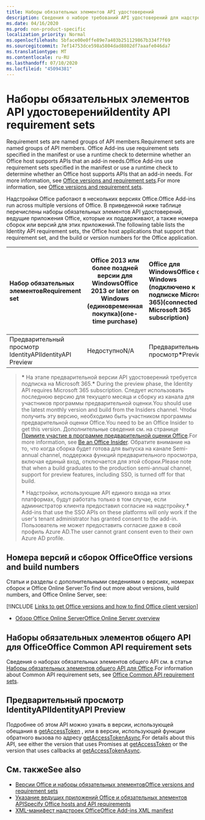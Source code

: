 ```yaml
---
title: Наборы обязательных элементов API удостоверений
description: Сведения о наборе требований API удостоверений для надстроек Office.
ms.date: 04/16/2020
ms.prod: non-product-specific
localization_priority: Normal
ms.openlocfilehash: 5bface00e0ffe89e7a403b251129867b334f7f69
ms.sourcegitcommit: 7ef14753dce598a5804dad8802df7aaafe046da7
ms.translationtype: MT
ms.contentlocale: ru-RU
ms.lasthandoff: 07/10/2020
ms.locfileid: "45094381"
---
```

# <a name="identity-api-requirement-sets"></a><span data-ttu-id="a8f05-103">Наборы обязательных элементов API удостоверений</span><span class="sxs-lookup"><span data-stu-id="a8f05-103">Identity API requirement sets</span></span>

<span data-ttu-id="a8f05-104">Requirement sets are named groups of API members.</span><span class="sxs-lookup"><span data-stu-id="a8f05-104">Requirement sets are named groups of API members.</span></span> <span data-ttu-id="a8f05-105">Office Add-ins use requirement sets specified in the manifest or use a runtime check to determine whether an Office host supports APIs that an add-in needs.</span><span class="sxs-lookup"><span data-stu-id="a8f05-105">Office Add-ins use requirement sets specified in the manifest or use a runtime check to determine whether an Office host supports APIs that an add-in needs.</span></span> <span data-ttu-id="a8f05-106">For more information, see [Office versions and requirement sets](../../develop/office-versions-and-requirement-sets.md).</span><span class="sxs-lookup"><span data-stu-id="a8f05-106">For more information, see [Office versions and requirement sets](../../develop/office-versions-and-requirement-sets.md).</span></span>

<span data-ttu-id="a8f05-107">Надстройки Office работают в нескольких версиях Office.</span><span class="sxs-lookup"><span data-stu-id="a8f05-107">Office Add-ins run across multiple versions of Office.</span></span> <span data-ttu-id="a8f05-108">В приведенной ниже таблице перечислены наборы обязательных элементов API удостоверений, ведущие приложения Office, которые их поддерживают, а также номера сборок или версий для этих приложений.</span><span class="sxs-lookup"><span data-stu-id="a8f05-108">The following table lists the Identity API requirement sets, the Office host applications that support that requirement set, and the build or version numbers for the Office application.</span></span>

|  <span data-ttu-id="a8f05-109">Набор обязательных элементов</span><span class="sxs-lookup"><span data-stu-id="a8f05-109">Requirement set</span></span>  | <span data-ttu-id="a8f05-110">Office 2013 или более поздней версии для Windows</span><span class="sxs-lookup"><span data-stu-id="a8f05-110">Office 2013 or later on Windows</span></span><br><span data-ttu-id="a8f05-111">(единовременная покупка)</span><span class="sxs-lookup"><span data-stu-id="a8f05-111">(one-time purchase)</span></span> | <span data-ttu-id="a8f05-112">Office для Windows</span><span class="sxs-lookup"><span data-stu-id="a8f05-112">Office on Windows</span></span><br><span data-ttu-id="a8f05-113">(подключено к подписке Microsoft 365)</span><span class="sxs-lookup"><span data-stu-id="a8f05-113">(connected to Microsoft 365 subscription)</span></span> |  <span data-ttu-id="a8f05-114">Office для iPad</span><span class="sxs-lookup"><span data-stu-id="a8f05-114">Office on iPad</span></span><br><span data-ttu-id="a8f05-115">(подключено к подписке Microsoft 365)</span><span class="sxs-lookup"><span data-stu-id="a8f05-115">(connected to Microsoft 365 subscription)</span></span>  |  <span data-ttu-id="a8f05-116">Office для Mac</span><span class="sxs-lookup"><span data-stu-id="a8f05-116">Office on Mac</span></span><br><span data-ttu-id="a8f05-117">(подключено к подписке Microsoft 365)</span><span class="sxs-lookup"><span data-stu-id="a8f05-117">(connected to Microsoft 365 subscription)</span></span>  | <span data-ttu-id="a8f05-118">Office в Интернете</span><span class="sxs-lookup"><span data-stu-id="a8f05-118">Office on the web</span></span>  | <span data-ttu-id="a8f05-119">SharePoint Online</span><span class="sxs-lookup"><span data-stu-id="a8f05-119">SharePoint Online</span></span> | <span data-ttu-id="a8f05-120">OneDrive.com</span><span class="sxs-lookup"><span data-stu-id="a8f05-120">OneDrive.com</span></span> |<span data-ttu-id="a8f05-121">Outlook.com и Exchange Online</span><span class="sxs-lookup"><span data-stu-id="a8f05-121">Outlook.com & Exchange Online</span></span>|
|:-----|-----|:-----|:-----|:-----|:-----|:-----|:-----|:-----|
| <span data-ttu-id="a8f05-122">Предварительный просмотр IdentityAPI</span><span class="sxs-lookup"><span data-stu-id="a8f05-122">IdentityAPI Preview</span></span>  | <span data-ttu-id="a8f05-123">Недоступно</span><span class="sxs-lookup"><span data-stu-id="a8f05-123">N/A</span></span> | <span data-ttu-id="a8f05-124">Предварительный просмотр<b>\*</b></span><span class="sxs-lookup"><span data-stu-id="a8f05-124">Preview<b>\*</b></span></span> | <span data-ttu-id="a8f05-125">Скоро</span><span class="sxs-lookup"><span data-stu-id="a8f05-125">Coming soon</span></span> | <span data-ttu-id="a8f05-126">Предварительный просмотр<b>\*</b></span><span class="sxs-lookup"><span data-stu-id="a8f05-126">Preview<b>\*</b></span></span> | <span data-ttu-id="a8f05-127">Предварительный просмотр<b>\* &#8224;</b></span><span class="sxs-lookup"><span data-stu-id="a8f05-127">Preview<b>\*&#8224;</b></span></span> | <span data-ttu-id="a8f05-128">Предварительный просмотр<b>\* &#8224;</b></span><span class="sxs-lookup"><span data-stu-id="a8f05-128">Preview<b>\*&#8224;</b></span></span>| <span data-ttu-id="a8f05-129">Скоро</span><span class="sxs-lookup"><span data-stu-id="a8f05-129">Coming soon</span></span> | <span data-ttu-id="a8f05-130">Скоро</span><span class="sxs-lookup"><span data-stu-id="a8f05-130">Coming soon</span></span> |

> <span data-ttu-id="a8f05-131">**&#42;** На этапе предварительной версии API удостоверений требуется подписка на Microsoft 365.</span><span class="sxs-lookup"><span data-stu-id="a8f05-131">**&#42;** During the preview phase, the Identity API requires Microsoft 365 subscription.</span></span> <span data-ttu-id="a8f05-132">Следует использовать последнюю версию для текущего месяца и сборку из канала для участников программы предварительной оценки.</span><span class="sxs-lookup"><span data-stu-id="a8f05-132">You should use the latest monthly version and build from the Insiders channel.</span></span> <span data-ttu-id="a8f05-133">Чтобы получить эту версию, необходимо быть участником программы предварительной оценки Office.</span><span class="sxs-lookup"><span data-stu-id="a8f05-133">You need to be an Office Insider to get this version.</span></span> <span data-ttu-id="a8f05-134">Дополнительные сведения см. на странице [Примите участие в программе предварительной оценки Office](https://insider.office.com).</span><span class="sxs-lookup"><span data-stu-id="a8f05-134">For more information, see [Be an Office Insider](https://insider.office.com).</span></span> <span data-ttu-id="a8f05-135">Обратите внимание на то, что когда сборка будет готова для выпуска на канале Semi-annual channel, поддержка функций предварительного просмотра, включая единый вход, отключается для этой сборки.</span><span class="sxs-lookup"><span data-stu-id="a8f05-135">Please note that when a build graduates to the production semi-annual channel, support for preview features, including SSO, is turned off for that build.</span></span>
>
> <span data-ttu-id="a8f05-136">**&#8224;** Надстройки, использующие API единого входа на этих платформах, будут работать только в том случае, если администратор клиента предоставил согласие на надстройку.</span><span class="sxs-lookup"><span data-stu-id="a8f05-136">**&#8224;** Add-ins that use the SSO APIs on these platforms will only work if the user's tenant administrator has granted consent to the add-in.</span></span> <span data-ttu-id="a8f05-137">Пользователь не может предоставить согласие даже в свой профиль Azure AD.</span><span class="sxs-lookup"><span data-stu-id="a8f05-137">The user cannot grant consent even to their own Azure AD profile.</span></span>

## <a name="office-versions-and-build-numbers"></a><span data-ttu-id="a8f05-138">Номера версий и сборок Office</span><span class="sxs-lookup"><span data-stu-id="a8f05-138">Office versions and build numbers</span></span>

<span data-ttu-id="a8f05-139">Статьи и разделы с дополнительными сведениями о версиях, номерах сборок и Office Online Server:</span><span class="sxs-lookup"><span data-stu-id="a8f05-139">To find out more about versions, build numbers, and Office Online Server, see:</span></span>

[!INCLUDE [Links to get Office versions and how to find Office client version](../../includes/links-get-office-versions-builds.md)]
- [<span data-ttu-id="a8f05-140">Обзор Office Online Server</span><span class="sxs-lookup"><span data-stu-id="a8f05-140">Office Online Server overview</span></span>](/officeonlineserver/office-online-server-overview)

## <a name="office-common-api-requirement-sets"></a><span data-ttu-id="a8f05-141">Наборы обязательных элементов общего API для Office</span><span class="sxs-lookup"><span data-stu-id="a8f05-141">Office Common API requirement sets</span></span>

<span data-ttu-id="a8f05-142">Сведения о наборах обязательных элементов общего API см. в статье [Наборы обязательных элементов общего API для Office](office-add-in-requirement-sets.md).</span><span class="sxs-lookup"><span data-stu-id="a8f05-142">For information about Common API requirement sets, see [Office Common API requirement sets](office-add-in-requirement-sets.md).</span></span>

## <a name="identityapi-preview"></a><span data-ttu-id="a8f05-143">Предварительный просмотр IdentityAPI</span><span class="sxs-lookup"><span data-stu-id="a8f05-143">IdentityAPI Preview</span></span>

<span data-ttu-id="a8f05-144">Подробнее об этом API можно узнать в версии, использующей обещания в [getAccessToken](/javascript/api/office-runtime/officeruntime.auth#getaccesstoken-options-) , или в версии, использующей функции обратного вызова по адресу [getAccessTokenAsync](/javascript/api/office/office.auth#getaccesstokenasync-options--callback-).</span><span class="sxs-lookup"><span data-stu-id="a8f05-144">For details about this API, see either the version that uses Promises at [getAccessToken](/javascript/api/office-runtime/officeruntime.auth#getaccesstoken-options-) or the version that uses callbacks at [getAccessTokenAsync](/javascript/api/office/office.auth#getaccesstokenasync-options--callback-).</span></span>

## <a name="see-also"></a><span data-ttu-id="a8f05-145">См. также</span><span class="sxs-lookup"><span data-stu-id="a8f05-145">See also</span></span>

- [<span data-ttu-id="a8f05-146">Версии Office и наборы обязательных элементов</span><span class="sxs-lookup"><span data-stu-id="a8f05-146">Office versions and requirement sets</span></span>](../../develop/office-versions-and-requirement-sets.md)
- [<span data-ttu-id="a8f05-147">Указание ведущих приложений Office и обязательных элементов API</span><span class="sxs-lookup"><span data-stu-id="a8f05-147">Specify Office hosts and API requirements</span></span>](../../develop/specify-office-hosts-and-api-requirements.md)
- [<span data-ttu-id="a8f05-148">XML-манифест надстроек Office</span><span class="sxs-lookup"><span data-stu-id="a8f05-148">Office Add-ins XML manifest</span></span>](../../develop/add-in-manifests.md)
